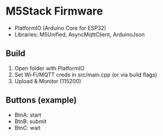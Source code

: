 # M5Stack Firmware

- PlatformIO (Arduino Core for ESP32)
- Libraries: M5Unified, AsyncMqttClient, ArduinoJson

## Build

1) Open folder with PlatformIO
2) Set Wi‑Fi/MQTT creds in src/main.cpp (or via build flags)
3) Upload & Monitor (115200)

## Buttons (example)

- BtnA: start
- BtnB: submit
- BtnC: wait

